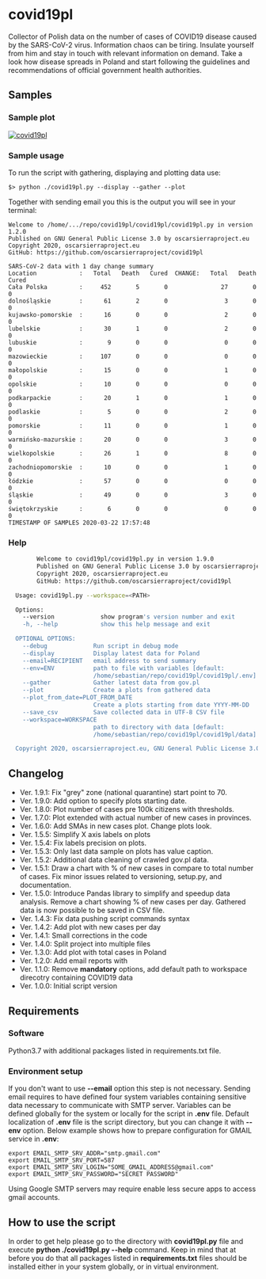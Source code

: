 # covid19pl
Collector of Polish data on the number of cases of COVID19 disease caused by the
SARS-CoV-2 virus. Information chaos can be tiring. Insulate yourself from him
and stay in touch with relevant information on demand. Take a look how disease
spreads in Poland and start following the guidelines and recommendations of
official government health authorities.

## Samples

### Sample plot
[![covid19pl](https://user-images.githubusercontent.com/48877800/98136851-a757c280-1ec1-11eb-9e18-4fe85da02684.png)
](url)

### Sample usage
To run the script with gathering, displaying and plotting data use:
```
$> python ./covid19pl.py --display --gather --plot
```
Together with sending email you this is the output you will see in your terminal:
```
Welcome to /home/.../repo/covid19pl/covid19pl/covid19pl.py in version 1.2.0
Published on GNU General Public License 3.0 by oscarsierraproject.eu
Copyright 2020, oscarsierraproject.eu
GitHub: https://github.com/oscarsierraproject/covid19pl

SARS-CoV-2 data with 1 day change summary
Location            :   Total   Death   Cured  CHANGE:   Total   Death   Cured
Cała Polska         :     452       5       0               27       0       0
dolnośląskie        :      61       2       0                3       0       0
kujawsko-pomorskie  :      16       0       0                2       0       0
lubelskie           :      30       1       0                2       0       0
lubuskie            :       9       0       0                0       0       0
mazowieckie         :     107       0       0                0       0       0
małopolskie         :      15       0       0                1       0       0
opolskie            :      10       0       0                0       0       0
podkarpackie        :      20       1       0                1       0       0
podlaskie           :       5       0       0                2       0       0
pomorskie           :      11       0       0                1       0       0
warmińsko-mazurskie :      20       0       0                3       0       0
wielkopolskie       :      26       1       0                8       0       0
zachodniopomorskie  :      10       0       0                1       0       0
łódzkie             :      57       0       0                0       0       0
śląskie             :      49       0       0                3       0       0
świętokrzyskie      :       6       0       0                0       0       0
TIMESTAMP OF SAMPLES 2020-03-22 17:57:48
```

### Help

```bash
        Welcome to covid19pl/covid19pl.py in version 1.9.0
        Published on GNU General Public License 3.0 by oscarsierraproject.eu
        Copyright 2020, oscarsierraproject.eu
        GitHub: https://github.com/oscarsierraproject/covid19pl

  Usage: covid19pl.py --workspace=<PATH>

  Options:
    --version             show program's version number and exit
    -h, --help            show this help message and exit

  OPTIONAL OPTIONS:
    --debug             Run script in debug mode
    --display           Display latest data for Poland
    --email=RECIPIENT   email address to send summary
    --env=ENV           path to file with variables [default:
                        /home/sebastian/repo/covid19pl/covid19pl/.env]
    --gather            Gather latest data from gov.pl
    --plot              Create a plots from gathered data
    --plot_from_date=PLOT_FROM_DATE
                        Create a plots starting from date YYYY-MM-DD
    --save_csv          Save collected data in UTF-8 CSV file
    --workspace=WORKSPACE
                        path to directory with data [default:
                        /home/sebastian/repo/covid19pl/covid19pl/data]

  Copyright 2020, oscarsierraproject.eu, GNU General Public License 3.0
```

## Changelog

  - Ver. 1.9.1:  Fix "grey" zone (national quarantine) start point to 70.
  - Ver. 1.9.0:  Add option to specify plots starting date.
  - Ver. 1.8.0:  Plot number of cases pre 100k citizens with thresholds.
  - Ver. 1.7.0:  Plot extended with actual number of new cases in provinces.
  - Ver. 1.6.0:  Add SMAs in new cases plot. Change plots look.
  - Ver. 1.5.5:  Simplify X axis labels on plots
  - Ver. 1.5.4:  Fix labels precision on plots.
  - Ver. 1.5.3:  Only last data sample on plots has value caption.
  - Ver. 1.5.2:  Additional data cleaning of crawled gov.pl data.
  - Ver. 1.5.1:  Draw a chart with % of new cases in compare to total number of
    cases. Fix minor issues related to versioning, setup.py, and documentation.
  - Ver. 1.5.0:  Introduce Pandas library to simplify and speedup data analysis.
    Remove a chart showing % of new cases per day.  Gathered data is now possible
    to be saved in CSV file.
  - Ver. 1.4.3:  Fix data pushing script commands syntax
  - Ver. 1.4.2:  Add plot with new cases per day
  - Ver. 1.4.1:  Small corrections in the code
  - Ver. 1.4.0:  Split project into multiple files
  - Ver. 1.3.0:  Add plot with total cases in Poland
  - Ver. 1.2.0:  Add email reports with
  - Ver. 1.1.0:  Remove **mandatory** options, add default path to
                 workspace direcotry containing COVID19 data
  - Ver. 1.0.0:  Initial script version

## Requirements
### Software
Python3.7 with additional packages listed in requirements.txt file.

### Environment setup
If you don't want to use **--email** option this step is not necessary.
Sending email requires to have defined four system variables containing
sensitive data necessary to communicate with SMTP server. Variables can be
defined globally for the system or locally for the script in **.env** file.
Default localization of **.env** file is the script directory, but you can
change it with **--env** option.
Below example shows how to prepare configuration for GMAIL service in **.env**:
```
export EMAIL_SMTP_SRV_ADDR="smtp.gmail.com"
export EMAIL_SMTP_SRV_PORT=587
export EMAIL_SMTP_SRV_LOGIN="SOME_GMAIL_ADDRESS@gmail.com"
export EMAIL_SMTP_SRV_PASSWORD="SECRET PASSWORD"
```
Using Google SMTP servers may require enable less secure apps to access
gmail accounts.

## How to use the script
In order to get help please go to the directory with **covid19pl.py** file and
execute **python ./covid19pl.py --help** command. Keep in mind that at before
you do that all packages listed in **requirements.txt** files should be
installed either in your system globally, or in virtual environment.
